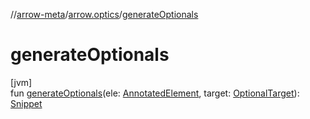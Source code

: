 //[arrow-meta](../../index.md)/[arrow.optics](index.md)/[generateOptionals](generate-optionals.md)

# generateOptionals

[jvm]\
fun [generateOptionals](generate-optionals.md)(ele: [AnnotatedElement](-annotated-element/index.md), target: [OptionalTarget](index.md#-2045194084%2FClasslikes%2F-35121544)): [Snippet](-snippet/index.md)
